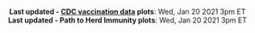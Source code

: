 <p align="center">
    <b>Last updated - <a href="https://covid.cdc.gov/covid-data-tracker/#vaccinations" target="_blank">CDC vaccination data</a> plots</b>: Wed, Jan 20 2021 3pm ET<br>
    <b>Last updated - Path to Herd Immunity plots</b>: Wed, Jan 20 2021 3pm ET
    </p>